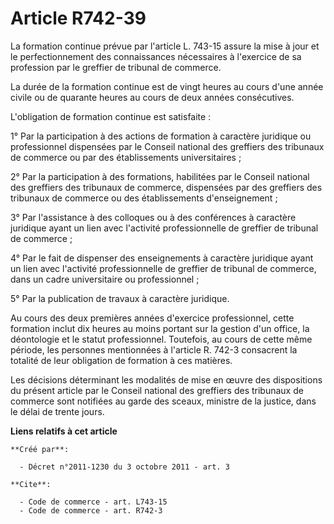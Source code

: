# Article R742-39

La formation continue prévue par l'article L. 743-15 assure la mise à jour et le perfectionnement des connaissances
nécessaires à l'exercice de sa profession par le greffier de tribunal de commerce. 

La durée de la formation continue est de vingt heures au cours d'une année civile ou de quarante heures au cours de deux
années consécutives. 

L'obligation de formation continue est satisfaite : 

1° Par la participation à des actions de formation à caractère juridique ou professionnel dispensées par le Conseil national
des greffiers des tribunaux de commerce ou par des établissements universitaires ; 

2° Par la participation à des formations, habilitées par le Conseil national des greffiers des tribunaux de commerce,
dispensées par des greffiers des tribunaux de commerce ou des établissements d'enseignement ; 

3° Par l'assistance à des colloques ou à des conférences à caractère juridique ayant un lien avec l'activité professionnelle
de greffier de tribunal de commerce ; 

4° Par le fait de dispenser des enseignements à caractère juridique ayant un lien avec l'activité professionnelle de greffier
de tribunal de commerce, dans un cadre universitaire ou professionnel ; 

5° Par la publication de travaux à caractère juridique. 

Au cours des deux premières années d'exercice professionnel, cette formation inclut dix heures au moins portant sur la
gestion d'un office, la déontologie et le statut professionnel. Toutefois, au cours de cette même période, les personnes
mentionnées à l'article R. 742-3 consacrent la totalité de leur obligation de formation à ces matières. 

Les décisions déterminant les modalités de mise en œuvre des dispositions du présent article par le Conseil national des
greffiers des tribunaux de commerce sont notifiées au garde des sceaux, ministre de la justice, dans le délai de trente
jours.

**Liens relatifs à cet article**

	**Créé par**:

	  - Décret n°2011-1230 du 3 octobre 2011 - art. 3

	**Cite**:

	  - Code de commerce - art. L743-15
	  - Code de commerce - art. R742-3
